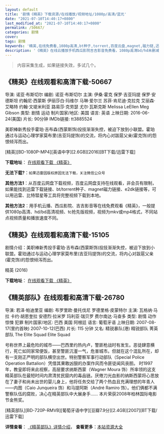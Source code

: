 ```yaml
---
layout: default
title: '剧情《精英》下载资源/在线播放/视频地址/1080p/高清/蓝光'
date: "2021-07-10T14:40:17+0800"
last_modified_at: "2021-07-10T14:40:17+0800"
permalink: /50667/
categories: 剧情
cover:
tags: 剧情
keywords: '精英,在线免费看,1080p高清,bt种子,torrent,百度云盘,magnet,磁力链,迅雷下载资源'
description: '《精英》在线云播放手机西瓜影院吉吉影音免费看，1080p高清bd/hd未删减完整版和tc抢先枪版，mkv/mp4格式，附带bt/torrent种子、magnet/磁力链、百度云盘、网盘资源迅雷下载链接'
---
```


>内容采集生成，如果链接失效，多试几个。


## 《精英》在线观看和高清下载-50667

导演: 诺亚·布斯切尔 编剧: 诺亚·布斯切尔 主演: 伊桑·霍克 保罗·吉亚玛提 保罗·安德斯坦 约翰尼·西蒙斯 伊丽莎白·玛维尔 马琳·爱尔兰 苏菲·肯尼迪·克拉克 艾丽森·艾略特 约翰·文堤米利亚 路易莎·克劳瑟 尤尔·瓦斯克斯 Melissa LeEllen Meg Gibson 类型: 剧情 运动 制片国家/地区: 美国 语言: 英语 上映日期: 2016-06-24(美国) 片长: 90分钟 IMDb链接: tt3885524

美职棒新秀投手霍珀·吉布森(西蒙斯饰)投技渐渐失控，被迫下放到小联盟。霍珀通过与运动心理学家莫布里(吉亚玛提饰)的交流，将内心对跋扈父亲(霍克饰)的怨恨倾泻而出。


[精英][BD-1080P-MP4][英语中字][2.6GB][2016][BT下载/迅雷下载]

**下载地址**： [在线观看下载 《精英》](https://www.btdx8.com/torrent/the_phenom_2016.html) 


**无法下载?**：`如果迅雷因版权原因无法下载，关注微信公众号 `

**其他方法1**：从百度云网盘下载视频，百度云网盘支持在线观看，非会员有限制，如果能找到迅雷下载链接、bt/torrent种子、magnet磁力链接、e2dk链接等，可以用迅雷、比特彗星等工具将完整视频下载到本地。

**其他方法2**：用手机云播、西瓜影院、吉吉影音等在线免费观看《精英》，一般提供1080p高清、hd/bd高清视频、tc抢先版视频，视频为mkv或mp4格式，不同站点视频质量和播放速度不同。


## 《精英》在线观看和高清下载-15105

剧情介绍：美职棒新秀投手霍珀·吉布森(西蒙斯饰)投技渐渐失控，被迫下放到小联盟。霍珀通过与运动心理学家莫布里(吉亚玛提饰)的交流，将内心对跋扈父亲(霍克饰)的怨恨倾泻而出。


精英 (2016)

**下载地址**： [在线观看下载 《精英》](https://www.btbtdy.me/btdy/dy4797.html) 


## 《精英部队》在线观看和高清下载-26780

导演: 若泽·帕迪里亚 编剧: 布罗里欧·曼托伐尼 罗德里格·皮蒙特尔 主演: 瓦格纳·马拉 卡约·胡恩奎拉 安德烈·拉米罗 玛利亚·瑞贝罗 费尔南达·马查多 类型: 剧情 动作 惊悚 犯罪 制片国家/地区: 巴西 美国 阿根廷 语言: 葡萄牙语 上映日期: 2007-08-17(里约首映) 2007-10-12(巴西) 片长: 115 分钟 又名: 精锐暴队(港) 精锐部队 菁英部队 The Elite Squad Elite Squad

号称世界上最危险的城市——巴西里约热内卢，警匪枪战时有发生。恶徒肆意横行，死亡如同家常便饭，甚至警匪沆瀣一气，危害城市。但就在这个混乱所在，却有一支刚正严明的部队横空出世。特别警察军事行动部队（Special Police Operation Battalion）凭借其果敢凶狠的办案作风而令匪徒闻风丧胆。 时1997年，教皇即将来此视察，高层要求纳斯西蒙（Wagner Moura 饰）所率领的这支精英部队在最短时间内肃清贫民窟内的毒品链。厌倦刀光血影的纳斯西蒙将心思放在了妻子和尚未出世的婴儿身上，他将任务交给了两个热血且充满理想的年青人——内图（Caio Junqueira 饰）和马提阿斯（André Ramiro 饰）。他们俩都不满警察队伍的腐败，决心在精英部队中大展身手…… 本片荣获2008年柏林国际电影节金熊奖。


[精英部队][BD-720P-RMVB][葡萄牙语中字][豆瓣7.9分][2.4GB][2007][BT下载/迅雷下载]

**详情查看**： [《精英部队》详情介绍](/movie/26780/)， **查看更多**：[本站资源大全](/movie/t/all/)

